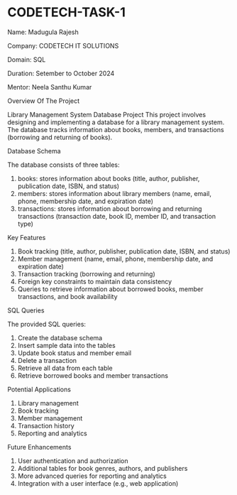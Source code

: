 # CODETECH-TASK-1
Name: Madugula Rajesh

Company: CODETECH IT SOLUTIONS

Domain: SQL

Duration: Setember to October 2024 

Mentor: Neela Santhu Kumar

Overview Of The Project

Library Management System Database Project
This project involves designing and implementing a database for a library management system. The database tracks information about books, members, and transactions (borrowing and returning of books).

Database Schema

The database consists of three tables:

1. books: stores information about books (title, author, publisher, publication date, ISBN, and status)
2. members: stores information about library members (name, email, phone, membership date, and expiration date)
3. transactions: stores information about borrowing and returning transactions (transaction date, book ID, member ID, and transaction type)

Key Features

1. Book tracking (title, author, publisher, publication date, ISBN, and status)
2. Member management (name, email, phone, membership date, and expiration date)
3. Transaction tracking (borrowing and returning)
4. Foreign key constraints to maintain data consistency
5. Queries to retrieve information about borrowed books, member transactions, and book availability

SQL Queries

The provided SQL queries:

1. Create the database schema
2. Insert sample data into the tables
3. Update book status and member email
4. Delete a transaction
5. Retrieve all data from each table
6. Retrieve borrowed books and member transactions

Potential Applications

1. Library management
2. Book tracking
3. Member management
4. Transaction history
5. Reporting and analytics

Future Enhancements

1. User authentication and authorization
2. Additional tables for book genres, authors, and publishers
3. More advanced queries for reporting and analytics
4. Integration with a user interface (e.g., web application)
